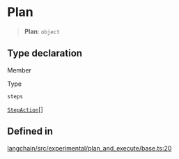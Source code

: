 Plan
====

> **Plan**: `object`

Type declaration[](#type-declaration "Direct link to Type declaration")
------------------------------------------------------------------------

Member

Type

`steps`

[`StepAction`](/docs/api/experimental_plan_and_execute/types/StepAction)\[\]

Defined in[](#defined-in "Direct link to Defined in")
------------------------------------------------------

[langchain/src/experimental/plan\_and\_execute/base.ts:20](https://github.com/hwchase17/langchainjs/blob/1c1274d/langchain/src/experimental/plan_and_execute/base.ts#L20)
